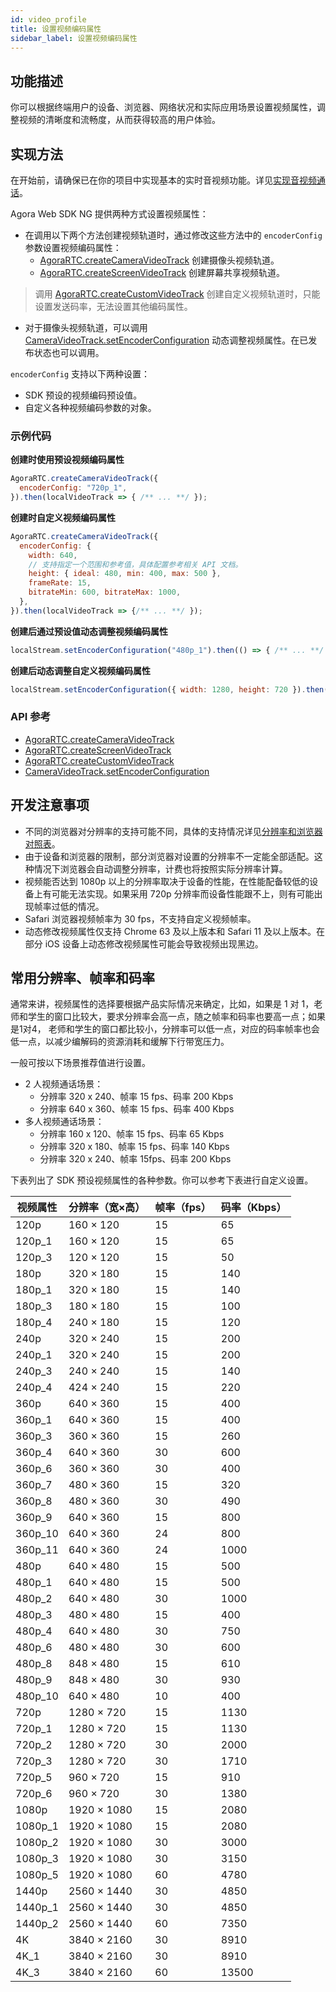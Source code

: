 ```yaml
---
id: video_profile
title: 设置视频编码属性
sidebar_label: 设置视频编码属性
---
```


## 功能描述
你可以根据终端用户的设备、浏览器、网络状况和实际应用场景设置视频属性，调整视频的清晰度和流畅度，从而获得较高的用户体验。

## 实现方法
在开始前，请确保已在你的项目中实现基本的实时音视频功能。详见[实现音视频通话](basic_call.md)。

Agora Web SDK NG 提供两种方式设置视频属性：
- 在调用以下两个方法创建视频轨道时，通过修改这些方法中的 `encoderConfig` 参数设置视频编码属性：
  - [AgoraRTC.createCameraVideoTrack](/api/cn/interfaces/iagorartc.html#createcameravideotrack) 创建摄像头视频轨道。
  - [AgoraRTC.createScreenVideoTrack](/api/cn/interfaces/iagorartc.html#createScreenVideoTrack) 创建屏幕共享视频轨道。
> 调用 [AgoraRTC.createCustomVideoTrack](/api/cn/interfaces/iagorartc.html#createCustomVideoTrack) 创建自定义视频轨道时，只能设置发送码率，无法设置其他编码属性。
- 对于摄像头视频轨道，可以调用 [CameraVideoTrack.setEncoderConfiguration](/api/cn/interfaces/icameravideotrack.html#setencoderconfiguration) 动态调整视频属性。在已发布状态也可以调用。

`encoderConfig` 支持以下两种设置：
- SDK 预设的视频编码预设值。
- 自定义各种视频编码参数的对象。

### 示例代码

**创建时使用预设视频编码属性**

```js
AgoraRTC.createCameraVideoTrack({
  encoderConfig: "720p_1",
}).then(localVideoTrack => { /** ... **/ });
```

**创建时自定义视频编码属性**

```js
AgoraRTC.createCameraVideoTrack({
  encoderConfig: {
    width: 640,
    // 支持指定一个范围和参考值，具体配置参考相关 API 文档。
    height: { ideal: 480, min: 400, max: 500 },
    frameRate: 15,
    bitrateMin: 600, bitrateMax: 1000,
  },
}).then(localVideoTrack => {/** ... **/ });
```

**创建后通过预设值动态调整视频编码属性**

```js
localStream.setEncoderConfiguration("480p_1").then(() => { /** ... **/ })
```

**创建后动态调整自定义视频编码属性**

```js
localStream.setEncoderConfiguration({ width: 1280, height: 720 }).then(() => { /** ... **/ })
```

### API 参考
- [AgoraRTC.createCameraVideoTrack](/api/cn/interfaces/iagorartc.html#createcameravideotrack)
- [AgoraRTC.createScreenVideoTrack](/api/cn/interfaces/iagorartc.html#createScreenVideoTrack)
- [AgoraRTC.createCustomVideoTrack](/api/cn/interfaces/iagorartc.html#createCustomVideoTrack)
- [CameraVideoTrack.setEncoderConfiguration](/api/cn/interfaces/icameravideotrack.html#setencoderconfiguration)

## 开发注意事项
- 不同的浏览器对分辨率的支持可能不同，具体的支持情况详见[分辨率和浏览器对照表](/api/cn/globals.html#videoencoderconfigurationpreset)。
- 由于设备和浏览器的限制，部分浏览器对设置的分辨率不一定能全部适配。这种情况下浏览器会自动调整分辨率，计费也将按照实际分辨率计算。
- 视频能否达到 1080p 以上的分辨率取决于设备的性能，在性能配备较低的设备上有可能无法实现。如果采用 720p 分辨率而设备性能跟不上，则有可能出现帧率过低的情况。
- Safari 浏览器视频帧率为 30 fps，不支持自定义视频帧率。
- 动态修改视频属性仅支持 Chrome 63 及以上版本和 Safari 11 及以上版本。在部分 iOS 设备上动态修改视频属性可能会导致视频出现黑边。

## 常用分辨率、帧率和码率
通常来讲，视频属性的选择要根据产品实际情况来确定，比如，如果是 1 对 1，老师和学生的窗口比较大，要求分辨率会高一点，随之帧率和码率也要高一点；如果是1对4， 老师和学生的窗口都比较小，分辨率可以低一点，对应的码率帧率也会低一点，以减少编解码的资源消耗和缓解下行带宽压力。

一般可按以下场景推荐值进行设置。

- 2 人视频通话场景：
  - 分辨率 320 x 240、帧率 15 fps、码率 200 Kbps
  - 分辨率 640 x 360、帧率 15 fps、码率 400 Kbps
- 多人视频通话场景：
  - 分辨率 160 x 120、帧率 15 fps、码率 65 Kbps
  - 分辨率 320 x 180、帧率 15 fps、码率 140 Kbps
  - 分辨率 320 x 240、帧率 15fps、码率 200 Kbps

下表列出了 SDK 预设视频属性的各种参数。你可以参考下表进行自定义设置。

| 视频属性 | 分辨率（宽×高） | 帧率（fps） | 码率（Kbps） |
| -------- | --------------- | ----------- | ------------ |
| 120p     | 160 × 120       | 15          | 65           |
| 120p_1   | 160 × 120       | 15          | 65           |
| 120p_3   | 120 × 120       | 15          | 50           |
| 180p     | 320 × 180       | 15          | 140          |
| 180p_1   | 320 × 180       | 15          | 140          |
| 180p_3   | 180 × 180       | 15          | 100          |
| 180p_4   | 240 × 180       | 15          | 120          |
| 240p     | 320 × 240       | 15          | 200          |
| 240p_1   | 320 × 240       | 15          | 200          |
| 240p_3   | 240 × 240       | 15          | 140          |
| 240p_4   | 424 × 240       | 15          | 220          |
| 360p     | 640 × 360       | 15          | 400          |
| 360p_1   | 640 × 360       | 15          | 400          |
| 360p_3   | 360 × 360       | 15          | 260          |
| 360p_4   | 640 × 360       | 30          | 600          |
| 360p_6   | 360 × 360       | 30          | 400          |
| 360p_7   | 480 × 360       | 15          | 320          |
| 360p_8   | 480 × 360       | 30          | 490          |
| 360p_9   | 640 × 360       | 15          | 800          |
| 360p_10  | 640 × 360       | 24          | 800          |
| 360p_11  | 640 × 360       | 24          | 1000         |
| 480p     | 640 × 480       | 15          | 500          |
| 480p_1   | 640 × 480       | 15          | 500          |
| 480p_2   | 640 × 480       | 30          | 1000         |
| 480p_3   | 480 × 480       | 15          | 400          |
| 480p_4   | 640 × 480       | 30          | 750          |
| 480p_6   | 480 × 480       | 30          | 600          |
| 480p_8   | 848 × 480       | 15          | 610          |
| 480p_9   | 848 × 480       | 30          | 930          |
| 480p_10  | 640 × 480       | 10          | 400          |
| 720p     | 1280 × 720      | 15          | 1130         |
| 720p_1   | 1280 × 720      | 15          | 1130         |
| 720p_2   | 1280 × 720      | 30          | 2000         |
| 720p_3   | 1280 × 720      | 30          | 1710         |
| 720p_5   | 960 × 720       | 15          | 910          |
| 720p_6   | 960 × 720       | 30          | 1380         |
| 1080p    | 1920 × 1080     | 15          | 2080         |
| 1080p_1  | 1920 × 1080     | 15          | 2080         |
| 1080p_2  | 1920 × 1080     | 30          | 3000         |
| 1080p_3  | 1920 × 1080     | 30          | 3150         |
| 1080p_5  | 1920 × 1080     | 60          | 4780         |
| 1440p    | 2560 × 1440     | 30          | 4850         |
| 1440p_1  | 2560 × 1440     | 30          | 4850         |
| 1440p_2  | 2560 × 1440     | 60          | 7350         |
| 4K       | 3840 × 2160     | 30          | 8910         |
| 4K_1     | 3840 × 2160     | 30          | 8910         |
| 4K_3     | 3840 × 2160     | 60          | 13500        |